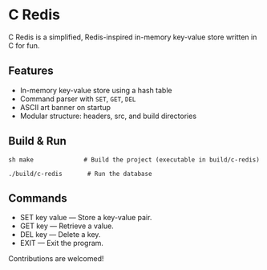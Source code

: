 
# C Redis

C Redis is a simplified, Redis-inspired in-memory key-value store written in C for fun.

## Features
- In-memory key-value store using a hash table
- Command parser with `SET`, `GET`, `DEL`
- ASCII art banner on startup
- Modular structure: headers, src, and build directories


## Build & Run
```
sh make              # Build the project (executable in build/c-redis)
 ```
``` 
./build/c-redis       # Run the database
```   


## Commands
- SET key value — Store a key-value pair.
- GET key — Retrieve a value.
- DEL key — Delete a key.
- EXIT — Exit the program.


Contributions are welcomed!
